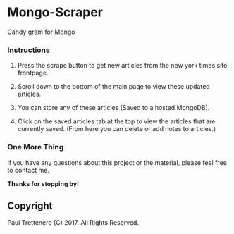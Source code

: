 # Mongo-Scraper
Candy gram for Mongo

### Instructions

1. Press the scrape button to get new articles from the new york times site frontpage.

2. Scroll down to the bottom of the main page to view these updated articles.

3. You can store any of these articles (Saved to a hosted MongoDB). 

4. Click on the saved articles tab at the top to view the articles that are currently saved. (From here you can delete or add notes to articles.)


### One More Thing

If you have any questions about this project or the material, please feel free to contact me.

**Thanks for stopping by!**

## Copyright

Paul Trettenero (C) 2017. All Rights Reserved.
